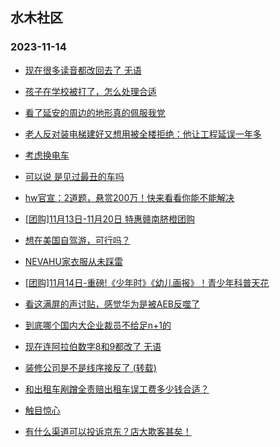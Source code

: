 ## 水木社区 
### 2023-11-14

+ [现在很多读音都改回去了 无语](https://www.mysmth.net/nForum/article/Joke/4137563)

+ [孩子在学校被打了，怎么处理合适](https://www.mysmth.net/nForum/article/ChildEducation/2307905)

+ [看了延安的周边的地形真的佩服我党](https://www.mysmth.net/nForum/article/Geography/519334)

+ [老人反对装电梯建好又想用被全楼拒绝：他让工程延误一年多](https://www.mysmth.net/nForum/article/FamilyLife/1766468394)

+ [考虑换电车](https://www.mysmth.net/nForum/article/GreenAuto/1405512)

+ [可以说 是见过最丑的车吗](https://www.mysmth.net/nForum/article/AutoWorld/1944722453)

+ [hw官宣：2道题，悬赏200万！快来看看你能不能解决](https://www.mysmth.net/nForum/article/ITExpress/2502955)

+ [[团购]11月13日-11月20日 特惠赣南脐橙团购](https://www.mysmth.net/nForum/article/ADAgent_TG/1312409)

+ [想在美国自驾游，可行吗？](https://www.mysmth.net/nForum/article/Travel/965282)

+ [NEVAHU家衣服从未踩雷](https://www.mysmth.net/nForum/article/FashionShow/504009)

+ [[团购]11月14日-重磅!《少年时》《幼儿画报》！青少年科普天花](https://www.mysmth.net/nForum/article/ADAgent_TG/1312462)

+ [看这满屏的声讨贴，感觉华为是被AEB反噬了](https://www.mysmth.net/nForum/article/GreenAuto/1406916)

+ [到底哪个国内大企业裁员不给足n+1的](https://www.mysmth.net/nForum/article/WorkLife/3438666)

+ [现在连阿拉伯数字8和9都改了 无语](https://www.mysmth.net/nForum/article/Joke/4137706)

+ [装修公司是不是线序接反了 (转载)](https://www.mysmth.net/nForum/article/DigiHome/1246903)

+ [和出租车剐蹭全责赔出租车误工费多少钱合适？](https://www.mysmth.net/nForum/article/AutoWorld/1944723015)

+ [触目惊心](https://www.mysmth.net/nForum/article/Tooooold/376788)

+ [有什么渠道可以投诉京东？店大欺客甚矣！](https://www.mysmth.net/nForum/article/CouponsLife/4460991)

